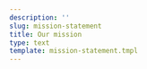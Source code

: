```yaml
---
description: ''
slug: mission-statement
title: Our mission
type: text
template: mission-statement.tmpl
---
```

